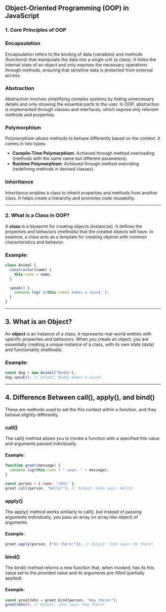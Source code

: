 ## Object-Oriented Programming (OOP) in JavaScript

### 1. Core Principles of OOP

### **Encapsulation**

Encapsulation refers to the binding of data (variables) and methods (functions) that manipulate the data into a single unit (a class). It hides the internal state of an object and only exposes the necessary operations through methods, ensuring that sensitive data is protected from external access.

### **Abstraction**

Abstraction involves simplifying complex systems by hiding unnecessary details and only showing the essential parts to the user. In OOP, abstraction is implemented through classes and interfaces, which expose only relevant methods and properties.

### **Polymorphism**

Polymorphism allows methods to behave differently based on the context. It comes in two types:

- **Compile-Time Polymorphism**: Achieved through method overloading (methods with the same name but different parameters).
- **Runtime Polymorphism**: Achieved through method overriding (redefining methods in derived classes).

### **Inheritance**

Inheritance enables a class to inherit properties and methods from another class. It helps create a hierarchy and promotes code reusability.

---

### 2. What is a Class in OOP?

A **class** is a blueprint for creating objects (instances). It defines the properties and behaviors (methods) that the created objects will have. In essence, a class acts as a template for creating objects with common characteristics and behavior.

### Example:

```javascript
class Animal {
  constructor(name) {
    this.name = name;
  }

  speak() {
    console.log(`${this.name} makes a sound.`);
  }
}
```

---

## 3. What is an Object?

An **object** is an instance of a class. It represents real-world entities with specific properties and behaviors. When you create an object, you are essentially creating a unique instance of a class, with its own state (data) and functionality (methods).

### Example:

```javascript
const dog = new Animal("Buddy");
dog.speak(); // Output: Buddy makes a sound.
```

---

## 4. Difference Between call(), apply(), and bind()

These are methods used to set the this context within a function, and they behave slightly differently.

### **call()**

The call() method allows you to invoke a function with a specified this value and arguments passed individually.

#### Example:

```javascript
function greet(message) {
  console.log(this.name + " says: " + message);
}

const person = { name: "John" };
greet.call(person, "Hello!"); // Output: John says: Hello!
```

### **apply()**

The apply() method works similarly to call(), but instead of passing arguments individually, you pass an array (or array-like object) of arguments.

#### Example:

```javascript
greet.apply(person, ["Hi there!"]); // Output: John says: Hi there!
```

### **bind()**

The bind() method returns a new function that, when invoked, has its this value set to the provided value and its arguments pre-filled (partially applied).

#### Example:

```javascript
const greetJohn = greet.bind(person, "Hey there!");
greetJohn(); // Output: John says: Hey there!
```
